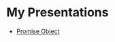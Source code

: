# My Presentations

* [Promise Object](http://agreal.github.io/presentations/slides/js-promise-object/)
